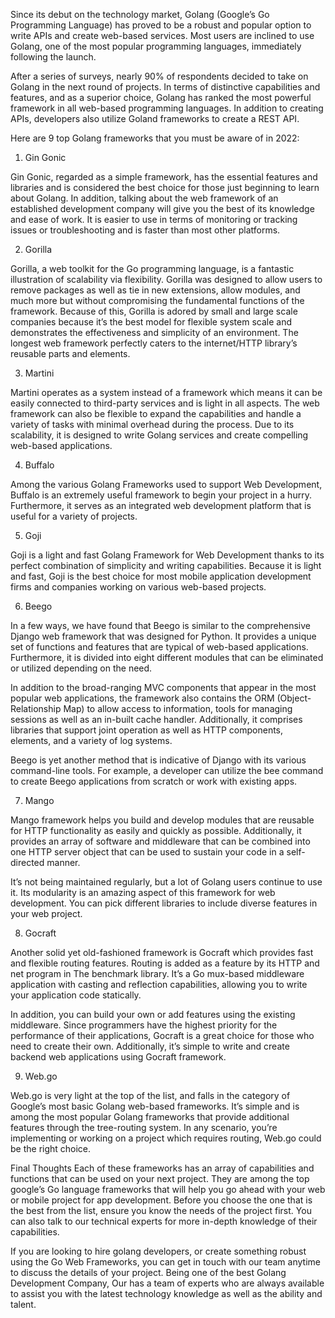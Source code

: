 Since its debut on the technology market, Golang (Google’s Go Programming Language) has proved to be a robust and popular option to write APIs and create web-based services. Most users are inclined to use Golang, one of the most popular programming languages, immediately following the launch.

After a series of surveys, nearly 90% of respondents decided to take on Golang in the next round of projects. In terms of distinctive capabilities and features, and as a superior choice, Golang has ranked the most powerful framework in all web-based programming languages. In addition to creating APIs, developers also utilize Goland frameworks to create a REST API. 

Here are 9 top Golang frameworks that you must be aware of in 2022:
1. Gin Gonic

Gin Gonic, regarded as a simple framework, has the essential features and libraries and is considered the best choice for those just beginning to learn about Golang. In addition, talking about the web framework of an established development company will give you the best of its knowledge and ease of work. It is easier to use in terms of monitoring or tracking issues or troubleshooting and is faster than most other platforms.

2. Gorilla

Gorilla, a web toolkit for the Go programming language, is a fantastic illustration of scalability via flexibility. Gorilla was designed to allow users to remove packages as well as tie in new extensions, allow modules, and much more but without compromising the fundamental functions of the framework. Because of this, Gorilla is adored by small and large scale companies because it’s the best model for flexible system scale and demonstrates the effectiveness and simplicity of an environment. The longest web framework perfectly caters to the internet/HTTP library’s reusable parts and elements.

3. Martini

Martini operates as a system instead of a framework which means it can be easily connected to third-party services and is light in all aspects. The web framework can also be flexible to expand the capabilities and handle a variety of tasks with minimal overhead during the process. Due to its scalability, it is designed to write Golang services and create compelling web-based applications.

4. Buffalo

Among the various Golang Frameworks used to support Web Development, Buffalo is an extremely useful framework to begin your project in a hurry. Furthermore, it serves as an integrated web development platform that is useful for a variety of projects.

5. Goji

Goji is a light and fast Golang Framework for Web Development thanks to its perfect combination of simplicity and writing capabilities. Because it is light and fast, Goji is the best choice for most mobile application development firms and companies working on various web-based projects.

6. Beego

In a few ways, we have found that Beego is similar to the comprehensive Django web framework that was designed for Python. It provides a unique set of functions and features that are typical of web-based applications. Furthermore, it is divided into eight different modules that can be eliminated or utilized depending on the need.

In addition to the broad-ranging MVC components that appear in the most popular web applications, the framework also contains the ORM (Object-Relationship Map) to allow access to information, tools for managing sessions as well as an in-built cache handler. Additionally, it comprises libraries that support joint operation as well as HTTP components, elements, and a variety of log systems.

Beego is yet another method that is indicative of Django with its various command-line tools. For example, a developer can utilize the bee command to create Beego applications from scratch or work with existing apps.

7. Mango

Mango framework helps you build and develop modules that are reusable for HTTP functionality as easily and quickly as possible. Additionally, it provides an array of software and middleware that can be combined into one HTTP server object that can be used to sustain your code in a self-directed manner.

It’s not being maintained regularly, but a lot of Golang users continue to use it. Its modularity is an amazing aspect of this framework for web development. You can pick different libraries to include diverse features in your web project.

8. Gocraft

Another solid yet old-fashioned framework is Gocraft which provides fast and flexible routing features. Routing is added as a feature by its HTTP and net program in The benchmark library. It’s a Go mux-based middleware application with casting and reflection capabilities, allowing you to write your application code statically.

In addition, you can build your own or add features using the existing middleware. Since programmers have the highest priority for the performance of their applications, Gocraft is a great choice for those who need to create their own. Additionally, it’s simple to write and create backend web applications using Gocraft framework.

9. Web.go

Web.go is very light at the top of the list, and falls in the category of Google’s most basic Golang web-based frameworks. It’s simple and is among the most popular Golang frameworks that provide additional features through the tree-routing system. In any scenario, you’re implementing or working on a project which requires routing, Web.go could be the right choice.

Final Thoughts
Each of these frameworks has an array of capabilities and functions that can be used on your next project. They are among the top google’s Go language frameworks that will help you go ahead with your web or mobile project for app development. Before you choose the one that is the best from the list, ensure you know the needs of the project first. You can also talk to our technical experts for more in-depth knowledge of their capabilities.

If you are looking to hire golang developers, or create something robust using the Go Web Frameworks, you can get in touch with our team anytime to discuss the details of your project. Being one of the best Golang Development Company, Our has a team of experts who are always available to assist you with the latest technology knowledge as well as the ability and talent.


